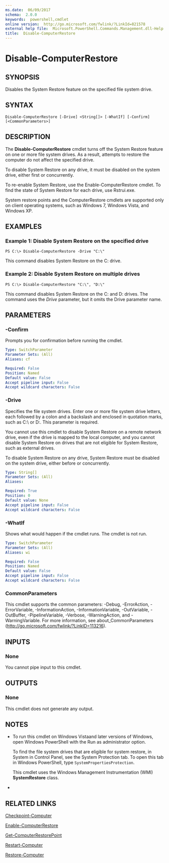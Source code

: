 ```yaml
---
ms.date:  06/09/2017
schema:  2.0.0
keywords:  powershell,cmdlet
online version:  http://go.microsoft.com/fwlink/?LinkId=821578
external help file:  Microsoft.PowerShell.Commands.Management.dll-Help.xml
title:  Disable-ComputerRestore
---
```


# Disable-ComputerRestore

## SYNOPSIS
Disables the System Restore feature on the specified file system drive.

## SYNTAX

```
Disable-ComputerRestore [-Drive] <String[]> [-WhatIf] [-Confirm] [<CommonParameters>]
```

## DESCRIPTION
The **Disable-ComputerRestore** cmdlet turns off the System Restore feature on one or more file system drives.
As a result, attempts to restore the computer do not affect the specified drive.

To disable System Restore on any drive, it must be disabled on the system drive, either first or concurrently.

To re-enable System Restore, use the Enable-ComputerRestore cmdlet.
To find the state of System Restore for each drive, use Rstrui.exe.

System restore points and the ComputerRestore cmdlets are supported only on client operating systems, such as Windows 7, Windows Vista, and Windows XP.

## EXAMPLES

### Example 1: Disable System Restore on the specified drive
```
PS C:\> Disable-ComputerRestore -Drive "C:\"
```

This command disables System Restore on the C: drive.

### Example 2: Disable System Restore on multiple drives
```
PS C:\> Disable-ComputerRestore "C:\", "D:\"
```

This command disables System Restore on the C: and D: drives.
The command uses the *Drive* parameter, but it omits the Drive parameter name.

## PARAMETERS

### -Confirm
Prompts you for confirmation before running the cmdlet.

```yaml
Type: SwitchParameter
Parameter Sets: (All)
Aliases: cf

Required: False
Position: Named
Default value: False
Accept pipeline input: False
Accept wildcard characters: False
```

### -Drive
Specifies the file system drives.
Enter one or more file system drive letters, each followed by a colon and a backslash and enclosed in quotation marks, such as C:\ or D:\.
This parameter is required.

You cannot use this cmdlet to disable System Restore on a remote network drive, even if the drive is mapped to the local computer, and you cannot disable System Restore on drives that are not eligible for System Restore, such as external drives.

To disable System Restore on any drive, System Restore must be disabled on the system drive, either before or concurrently.

```yaml
Type: String[]
Parameter Sets: (All)
Aliases:

Required: True
Position: 0
Default value: None
Accept pipeline input: False
Accept wildcard characters: False
```

### -WhatIf
Shows what would happen if the cmdlet runs.
The cmdlet is not run.

```yaml
Type: SwitchParameter
Parameter Sets: (All)
Aliases: wi

Required: False
Position: Named
Default value: False
Accept pipeline input: False
Accept wildcard characters: False
```

### CommonParameters
This cmdlet supports the common parameters: -Debug, -ErrorAction, -ErrorVariable, -InformationAction, -InformationVariable, -OutVariable, -OutBuffer, -PipelineVariable, -Verbose, -WarningAction, and -WarningVariable. For more information, see about_CommonParameters (http://go.microsoft.com/fwlink/?LinkID=113216).

## INPUTS

### None
You cannot pipe input to this cmdlet.

## OUTPUTS

### None
This cmdlet does not generate any output.

## NOTES
* To run this cmdlet on Windows Vistaand later versions of Windows, open Windows PowerShell with the Run as administrator option.

  To find the file system drives that are eligible for system restore, in System in Control Panel, see the System Protection tab.
To open this tab in Windows PowerShell, type `SystemPropertiesProtection`.

  This cmdlet uses the Windows Management Instrumentation (WMI) **SystemRestore** class.

*

## RELATED LINKS

[Checkpoint-Computer](Checkpoint-Computer.md)

[Enable-ComputerRestore](Enable-ComputerRestore.md)

[Get-ComputerRestorePoint](Get-ComputerRestorePoint.md)

[Restart-Computer](Restart-Computer.md)

[Restore-Computer](Restore-Computer.md)